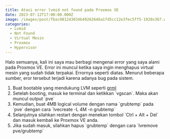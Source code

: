 ```yaml
---
title: Atasi error lvmid not found pada Proxmox VE
date: 2023-07-12T17:00:00.000Z
image: /images/post/fbac981243034b49262646a1fd5cc12e3fec5ff5-1920x367.webp
categories:
  - Lvmid
  - Not Found
  - Virtual Mesin
  - Proxmox
  - Hypervisor
---
```


Halo semuanya, kali ini saya mau berbagi mengenai error yang saya alami pada Proxmox VE. Error ini muncul ketika saya ingin menghapus virtual mesin yang sudah tidak terpakai. Errornya seperti diatas. Menurut beberapa sumber, eror tersebut terjadi karena adanya bug pada sistem.

1. Buat bootable yang mendukung LVM seperti [grml](https://grml.org/)
2. Setelah booting, masuk ke terminal dan ketikkan \`vgscan\`. Maka akan muncul output \`pve\`
3. Kemudian, buat 4MB logical volume dengan nama \`grubtemp\` pada \`pve\` dengan cara \`lvecreate -L 4M -n grubtemp\`
4. Selanjutnya silahkan restart dengan menekan tombol \`Ctrl + Alt + Del\` dan masuk kembali ke Proxmox VE anda.
5. Jika sudah masuk, silahkan hapus \`grubtemp\` dengan cara \`lvremove pve/grubtemp\`
